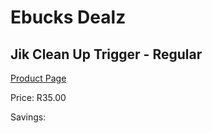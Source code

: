 
# Ebucks Dealz
## Jik Clean Up Trigger - Regular
[Product Page](https://www.ebucks.com/web/shop/productSelected.do?prodId=879697653&catId=908586136)

Price: R35.00

Savings: 


	